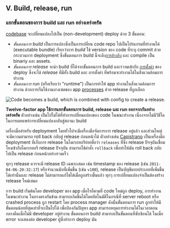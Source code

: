 ## V. Build, release, run
### แยกขั้นตอนของการ build และ run อย่างเคร่งครัด

[codebase](./codebase) จะเปลี่ยนแปลงไปเป็น (non-development) deploy ด้วย 3 ขั้นตอน:

* *ขั้นตอนการ build* เป็นการแปลงซึ่งเป็นการเปลี่ยน code repo ไปเป็นโปรแกรมที่ทำงานได้ (executable bundle) เรียกว่าการ *build* ใช้ version ของ code ที่ระบุ commit ด้วยกระบวนการ deployment ซึ่งขั้นตอนการ build นี้จะดึง[การอ้างอิง](./dependencies) และ compile เป็น binariy และ assets.
* *ขั้นตอนการ release* จะนำ build ที่ได้จากขั้นตอนการ build และรวามเข้ากับ [การตั้งค่า](./config) ของ deploy ซึ่งจะได้ *release* ที่มีทั้ง build และ การตั้งค่า ที่พร้อมจะทำงานได้ในสิ่งแวดล้อมการทำงาน
* *ขั้นตอนการ run* (หรือเรียกว่า "runtime") เป็นการทำให้ app ทำงานในสิ่งแวดล้อมการทำงาน ด้วยการเริ่มใช้งานบางเซตของ app [processes](./processes) ด้วย release ที่ถูกเลือก

![Code becomes a build, which is combined with config to create a release.](/images/release.png)

**Twelve-factor app ใช้การแยกขั้นตอนการ build, release และ run ออกจากกันอย่างเคร่งครัด** ตัวอย่างเช่น เป็นไปไม่ได้ที่ทำการเปลี่ยนแปลงของ code ในขณะทำงาน เนื่องจากไม่มีวิธีใดในการเผยแพร่การเปลี่ยนแปลงกลับสู่สถานะ build

เครื่องมื่อสำหรับ deployment โดยทั่วไปจะมีเครื่องมือจัดการการ release อยู่แล้ว และส่วนใหญ่จะมีความสามารถ roll back กลับสู่ release ก่อนหน้าได้ ตัวอย่างเช่น [Capistrano](https://github.com/capistrano/capistrano/wiki) เป็นเครื่องมือ deployment ที่เก็บการ release ในไดเรกทอรีย่อยชื่อว่า `releases` ที่ซึ่ง release ปัจจุบันเชื่อมโยงเข้ากับไดเรกทอรี release ปัจจุบัน สามารถใช้คำสั่ง `rollback` เพื่อทำให้มัน roll back กลับไปเป็น release ก่อนหน้าอย่างรวดเร็ว

ทุกๆ release ควรจะมี release ID เฉพาะเสมอ เช่น timestamp ของ release (เช่น `2011-04-06-20:32:17`) หรือจำนวนนับที่เพิ่มขึ้น (เช่น `v100`), release เป็นบัญชีแยกประเภทที่เพิ่มขึ้นได้เท่านั้นและ release ไม่สามารถแก้ไขได้เมื่อถูกสร้างขึ้นแล้ว ทุกๆ การเปลี่ยนแปลงจำเป็นต้องสร้าง release ใหม่เสมอ

การ build เริ่มต้นโดย developer ของ app เมื่อไรก็ตามที่ code ใหม่ถูก deploy, การทำงานในขณะทำงาน ในทางตรงกันข้าม สามารถเกิดขึ้นได้โดยอัตโนมัติในกรณีที่ server reboot หรือ crashed process ถูก restart โดย process manager ดังนั้นขั้นตอนการ run ถูกทำให้มีขั้นตอนน้อยที่สุดเท่าที่จะเป็นไปได้ เพื่อป้องกันปัญหา app สามารถหยุดการทำงานได้ในเวลาตอนกลางคืนเมื่อไม่มี developer อยู่ทำงาน ขั้นตอนการ build สามารถเป็นขั้นตอนที่ซับซ้อนได้ ในเมื่อ error จะแสดงต่อ developer ผู้ซึ่งทำการ deploy มัน

